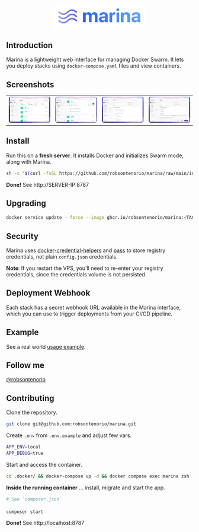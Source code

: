<p align="center"><img width="250" src="public/images/marina.png"></p>

## Introduction

Marina is a lightweight web interface for managing Docker Swarm. It lets you deploy stacks using `docker-compose.yaml` files and view containers.

## Screenshots

<table>
  <tr>
    <td><img src="public/images/demo1.png" width="300" style="border-radius: 5px;"></td>
    <td><img src="public/images/demo4.png" width="300" style="border-radius: 5px;"></td>
    <td><img src="public/images/demo2.png" width="300" style="border-radius: 5px;"></td>
    <td><img src="public/images/demo3.png" width="300" style="border-radius: 5px;"></td> 
  </tr>
</table>

## Install

Run this on a **fresh server**. It installs Docker and initializes Swarm mode, along with Marina.

```bash
sh -c "$(curl -fsSL https://github.com/robsontenorio/marina/raw/main/install.sh)"
```

**Done!** See http://SERVER-IP:8787

## Upgrading

```bash
docker service update --force --image ghcr.io/robsontenorio/marina:<TAG> marina
```

## Security

Marina uses [docker-credential-helpers](https://github.com/docker/docker-credential-helpers) and [pass](https://www.passwordstore.org/) to store registry credentials, not plain
`config.json` credentials.

**Note**: If you restart the VPS, you'll need to re-enter your registry credentials, since the credentials volume is not persisted.

## Deployment Webhook

Each stack has a secret webhook URL available in the Marina interface, which you can use to trigger deployments from your CI/CD pipeline.

## Example

See a real world [usage example](.example/README.md).

## Follow me

[@robsontenorio](https://twitter.com/robsontenorio)

## Contributing

Clone the repository.

```bash
git clone git@github.com:robsontenorio/marina.git
```

Create `.env` from `.env.example` and adjust few vars.

```bash
APP_ENV=local
APP_DEBUG=true
```

Start and access the container.

```bash
cd .docker/ && docker-compose up -d && docker compose exec marina zsh   
```

**Inside the running container** ... install, migrate and start the app.

```bash
# See `composer.json`

composer start
```

**Done!** See http://localhost:8787
